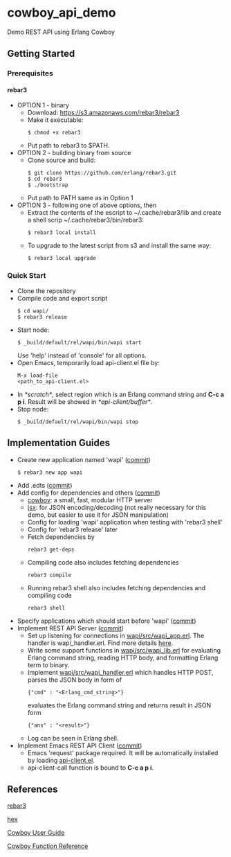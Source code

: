 # cowboy_api_demo
Demo REST API using Erlang Cowboy
## Getting Started
### Prerequisites
#### rebar3
- OPTION 1 - binary
    + Download: https://s3.amazonaws.com/rebar3/rebar3
    + Make it executable:
      ```
      $ chmod +x rebar3
      ```
    + Put path to rebar3 to $PATH.
- OPTION 2 - building binary from source
    + Clone source and build:
      ```
      $ git clone https://github.com/erlang/rebar3.git
      $ cd rebar3
      $ ./bootstrap
      ```
    + Put path to PATH same as in Option 1
- OPTION 3 - following one of above options, then
    + Extract the contents of the escript to ~/.cache/rebar3/lib and create a shell scrip ~/.cache/rebar3/bin/rebar3:
      ```
      $ rebar3 local install
      ```
    + To upgrade to the latest script from s3 and install the same way:
      ```
      $ rebar3 local upgrade
      ```
### Quick Start
- Clone the repository
- Compile code and export script
  ```
  $ cd wapi/
  $ rebar3 release
  ```
- Start node:
  ```
  $ _build/default/rel/wapi/bin/wapi start
  ```
  Use 'help' instead of 'console' for all options.
- Open Emacs, temporarily load api-client.el file by:
  ```
  M-x load-file
  <path_to_api-client.el>
  ```
- In *\*scratch\**, select region which is an Erlang command string and **C-c a p i**. Result will be showed in *\*api-client/buffer\**.
- Stop node:
  ```
  $ _build/default/rel/wapi/bin/wapi stop
  ```

## Implementation Guides
- Create new application named 'wapi' ([commit](https://github.com/mptnt1988/cowboy_api_demo/commit/f2a99f470110ff6f8b1f46d8662f8e6af009839c))
  ```
  $ rebar3 new app wapi
  ```
- Add .edts ([commit](https://github.com/mptnt1988/cowboy_api_demo/commit/9c0bef5e3ea784649d931c474dc764c6ca07ff38))
- Add config for dependencies and others ([commit](https://github.com/mptnt1988/cowboy_api_demo/commit/e4be474103699dd43bbc2f2cf01b73e2318b6d4a))
  + [cowboy](https://hex.pm/packages/cowboy): a small, fast, modular HTTP server
  + [jsx](https://hex.pm/packages/jsx): for JSON encoding/decoding (not really necessary for this demo, but easier to use it for JSON manipulation)
  + Config for loading 'wapi' application when testing with 'rebar3 shell'
  + Config for 'rebar3 release' later
  + Fetch dependencies by
    ```
    rebar3 get-deps
    ```
  + Compiling code also includes fetching dependencies
    ```
    rebar3 compile
    ```
  + Running rebar3 shell also includes fetching dependencies and compiling code
    ```
    rebar3 shell
    ```
- Specify applications which should start before 'wapi' ([commit](https://github.com/mptnt1988/cowboy_api_demo/commit/5017416513471f833c611c6f9dc20a5e4ab1b4f1))
- Implement REST API Server ([commit](https://github.com/mptnt1988/cowboy_api_demo/commit/539f9ff6b62b5e08a8cb9c05a5292ca777ce73fa))
  + Set up listening for connections in [wapi/src/wapi_app.erl](https://github.com/mptnt1988/cowboy_api_demo/commit/539f9ff6b62b5e08a8cb9c05a5292ca777ce73fa#diff-d8cef3660559c870b805c5ec1b3d52fe).
    The handler is wapi_handler.erl.
    Find more details [here](https://ninenines.eu/docs/en/cowboy/2.2/guide/getting_started/).
  + Write some support functions in [wapi/src/wapi_lib.erl](https://github.com/mptnt1988/cowboy_api_demo/commit/539f9ff6b62b5e08a8cb9c05a5292ca777ce73fa#diff-1555a565a689fb607637a4acf50d3859) for evaluating Erlang command string, reading HTTP body, and formatting Erlang term to binary.
  + Implement [wapi/src/wapi_handler.erl](https://github.com/mptnt1988/cowboy_api_demo/commit/539f9ff6b62b5e08a8cb9c05a5292ca777ce73fa#diff-75189c35c68cf1e33d7c75de38bef2dd) which handles HTTP POST, parses the JSON body in form of
    ```
    {"cmd" : "<Erlang_cmd_string>"}
    ```
    evaluates the Erlang command string and returns result in JSON form
    ```
    {"ans" : "<result>"}
    ```
  + Log can be seen in Erlang shell.
- Implement Emacs REST API Client ([commit](https://github.com/mptnt1988/cowboy_api_demo/commit/d56e38c7d393c88c122a9ffe9d4a3de8a4fce209))
  + Emacs 'request' package required. It will be automatically installed by loading [api-client.el](https://github.com/mptnt1988/cowboy_api_demo/commit/d56e38c7d393c88c122a9ffe9d4a3de8a4fce209#diff-a2c7c3307cd19f5c58c51dd366f77086).
  + api-client-call function is bound to **C-c a p i**.

## References
[rebar3](https://www.rebar3.org/docs/getting-started)

[hex](https://hex.pm)

[Cowboy User Guide](https://ninenines.eu/docs/en/cowboy/2.2/guide/getting_started/)

[Cowboy Function Reference](https://ninenines.eu/docs/en/cowboy/2.2/manual)

  

